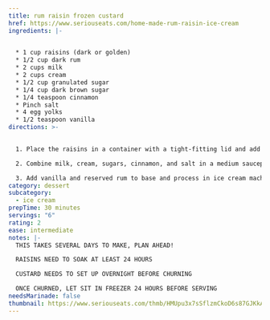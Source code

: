 ```yaml
---
title: rum raisin frozen custard
href: https://www.seriouseats.com/home-made-rum-raisin-ice-cream
ingredients: |-
  

  * 1 cup raisins (dark or golden)
  * 1/2 cup dark rum
  * 2 cups milk
  * 2 cups cream
  * 1/2 cup granulated sugar
  * 1/4 cup dark brown sugar
  * 1/4 teaspoon cinnamon
  * Pinch salt
  * 4 egg yolks
  * 1/2 teaspoon vanilla
directions: >-
  

  1. Place the raisins in a container with a tight-fitting lid and add rum. Cover and shake to evenly coat raisins in rum, let sit at room temperature at least overnight and up to 2 days. Drain excess rum from raisins, reserving 2 tablespoons. Set aside.

  2. Combine milk, cream, sugars, cinnamon, and salt in a medium saucepan and place over medium heat, stirring occasionally, until mixture is steaming and sugars are dissolved. Meanwhile, whisk egg yolks in a medium mixing bowl. Gradually whisk hot liquid into yolks, then scrape back into pan and cook over medium heat, stirring constantly, until mixture is thick enough to coat the back of a spoon. Strain and chill thoroughly, preferably overnight.

  3. Add vanilla and reserved rum to base and process in ice cream machine according to manufacturer's instructions, adding raisins when almost fully churned. Remove to freezer-safe container and seal tightly. Freeze at least 24 hours before serving.
category: dessert
subcategory:
  - ice cream
prepTime: 30 minutes
servings: "6"
rating: 2
ease: intermediate
notes: |-
  T﻿HIS TAKES SEVERAL DAYS TO MAKE, PLAN AHEAD!

  R﻿AISINS NEED TO SOAK AT LEAST 24 HOURS

  C﻿USTARD NEEDS TO SET UP OVERNIGHT BEFORE CHURNING

  O﻿NCE CHURNED, LET SIT IN FREEZER 24 HOURS BEFORE SERVING
needsMarinade: false
thumbnail: https://www.seriouseats.com/thmb/HMUpu3x7sSflzmCkoD6s87GJKkA=/750x0/filters:no_upscale():max_bytes(150000):strip_icc():format(webp)/__opt__aboutcom__coeus__resources__content_migration__serious_eats__seriouseats.com__recipes__images__2013__10__20131002-rum-raisin-ice-cream-bd9cad9b8eb946ce83586e07dad28707.jpg
---
```

